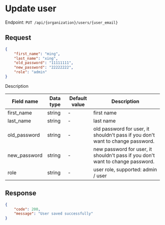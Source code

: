 # Update user

Endpoint: `PUT /api/{organization}/users/{user_email}`

## Request

```json
{
	"first_name": "ming",
	"last_name": "xing",
	"old_password": "11111111",
	"new_password": "22222222",
	"role": "admin"
}
```

Description

| Field name | Data type | Default value | Description |
|------------|-----------|---------------|-------------|
| first_name | string    | -             | first name |
| last_name  | string    | -             | last name |
| old_password   | string    | -         | old password for user, it shouldn't pass if you don't want to change password. |
| new_password   | string    | -         | new password for user, it shouldn't pass if you don't want to change password. |
| role       | string    | -             | user role, supported: admin / user |

## Response

```json
{
	"code": 200,
	"message": "User saved successfully"
}
```

